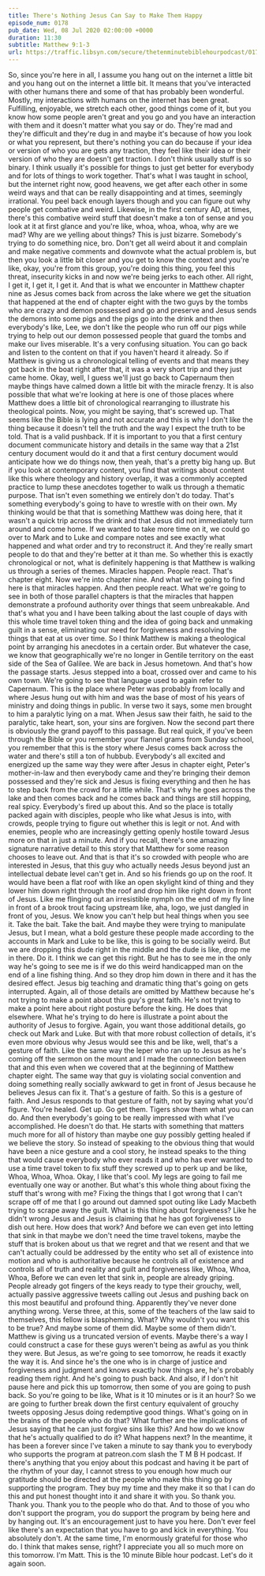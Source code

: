 ```yaml
---
title: There's Nothing Jesus Can Say to Make Them Happy
episode_num: 0178
pub_date: Wed, 08 Jul 2020 02:00:00 +0000
duration: 11:30
subtitle: Matthew 9:1-3
url: https://traffic.libsyn.com/secure/thetenminutebiblehourpodcast/0178_-_Theres_Nothing_Jesus_Can_Say_to_Make_Them_Happy.mp3
---
```


 So, since you're here in all, I assume you hang out on the internet a little bit and you hang out on the internet a little bit. It means that you've interacted with other humans there and some of that has probably been wonderful. Mostly, my interactions with humans on the internet has been great. Fulfilling, enjoyable, we stretch each other, good things come of it, but you know how some people aren't great and you go and you have an interaction with them and it doesn't matter what you say or do. They're mad and they're difficult and they're dug in and maybe it's because of how you look or what you represent, but there's nothing you can do because if your idea or version of who you are gets any traction, they feel like their idea or their version of who they are doesn't get traction. I don't think usually stuff is so binary. I think usually it's possible for things to just get better for everybody and for lots of things to work together. That's what I was taught in school, but the internet right now, good heavens, we get after each other in some weird ways and that can be really disappointing and at times, seemingly irrational. You peel back enough layers though and you can figure out why people get combative and weird. Likewise, in the first century AD, at times, there's this combative weird stuff that doesn't make a ton of sense and you look at it at first glance and you're like, whoa, whoa, whoa, why are we mad? Why are we yelling about things? This is just bizarre. Somebody's trying to do something nice, bro. Don't get all weird about it and complain and make negative comments and downvote what the actual problem is, but then you look a little bit closer and you get to know the context and you're like, okay, you're from this group, you're doing this thing, you feel this threat, insecurity kicks in and now we're being jerks to each other. All right, I get it, I get it, I get it. And that is what we encounter in Matthew chapter nine as Jesus comes back from across the lake where we get the situation that happened at the end of chapter eight with the two guys by the tombs who are crazy and demon possessed and go and preserve and Jesus sends the demons into some pigs and the pigs go into the drink and then everybody's like, Lee, we don't like the people who run off our pigs while trying to help out our demon possessed people that guard the tombs and make our lives miserable. It's a very confusing situation. You can go back and listen to the content on that if you haven't heard it already. So if Matthew is giving us a chronological telling of events and that means they got back in the boat right after that, it was a very short trip and they just came home. Okay, well, I guess we'll just go back to Capernaum then maybe things have calmed down a little bit with the miracle frenzy. It is also possible that what we're looking at here is one of those places where Matthew does a little bit of chronological rearranging to illustrate his theological points. Now, you might be saying, that's screwed up. That seems like the Bible is lying and not accurate and this is why I don't like the thing because it doesn't tell the truth and the way I expect the truth to be told. That is a valid pushback. If it is important to you that a first century document communicate history and details in the same way that a 21st century document would do it and that a first century document would anticipate how we do things now, then yeah, that's a pretty big hang up. But if you look at contemporary content, you find that writings about content like this where theology and history overlap, it was a commonly accepted practice to lump these anecdotes together to walk us through a thematic purpose. That isn't even something we entirely don't do today. That's something everybody's going to have to wrestle with on their own. My thinking would be that that is something Matthew was doing here, that it wasn't a quick trip across the drink and that Jesus did not immediately turn around and come home. If we wanted to take more time on it, we could go over to Mark and to Luke and compare notes and see exactly what happened and what order and try to reconstruct it. And they're really smart people to do that and they're better at it than me. So whether this is exactly chronological or not, what is definitely happening is that Matthew is walking us through a series of themes. Miracles happen. People react. That's chapter eight. Now we're into chapter nine. And what we're going to find here is that miracles happen. And then people react. What we're going to see in both of those parallel chapters is that the miracles that happen demonstrate a profound authority over things that seem unbreakable. And that's what you and I have been talking about the last couple of days with this whole time travel token thing and the idea of going back and unmaking guilt in a sense, eliminating our need for forgiveness and resolving the things that eat at us over time. So I think Matthew is making a theological point by arranging his anecdotes in a certain order. But whatever the case, we know that geographically we're no longer in Gentile territory on the east side of the Sea of Galilee. We are back in Jesus hometown. And that's how the passage starts. Jesus stepped into a boat, crossed over and came to his own town. We're going to see that language used to again refer to Capernaum. This is the place where Peter was probably from locally and where Jesus hung out with him and was the base of most of his years of ministry and doing things in public. In verse two it says, some men brought to him a paralytic lying on a mat. When Jesus saw their faith, he said to the paralytic, take heart, son, your sins are forgiven. Now the second part there is obviously the grand payoff to this passage. But real quick, if you've been through the Bible or you remember your flannel grams from Sunday school, you remember that this is the story where Jesus comes back across the water and there's still a ton of hubbub. Everybody's all excited and energized up the same way they were after Jesus in chapter eight, Peter's mother-in-law and then everybody came and they're bringing their demon possessed and they're sick and Jesus is fixing everything and then he has to step back from the crowd for a little while. That's why he goes across the lake and then comes back and he comes back and things are still hopping, real spicy. Everybody's fired up about this. And so the place is totally packed again with disciples, people who like what Jesus is into, with crowds, people trying to figure out whether this is legit or not. And with enemies, people who are increasingly getting openly hostile toward Jesus more on that in just a minute. And if you recall, there's one amazing signature narrative detail to this story that Matthew for some reason chooses to leave out. And that is that it's so crowded with people who are interested in Jesus, that this guy who actually needs Jesus beyond just an intellectual debate level can't get in. And so his friends go up on the roof. It would have been a flat roof with like an open skylight kind of thing and they lower him down right through the roof and drop him like right down in front of Jesus. Like me flinging out an irresistible nymph on the end of my fly line in front of a brook trout facing upstream like, aha, logo, we just dangled in front of you, Jesus. We know you can't help but heal things when you see it. Take the bait. Take the bait. And maybe they were trying to manipulate Jesus, but I mean, what a bold gesture these people made according to the accounts in Mark and Luke to be like, this is going to be socially weird. But we are dropping this dude right in the middle and the dude is like, drop me in there. Do it. I think we can get this right. But he has to see me in the only way he's going to see me is if we do this weird handicapped man on the end of a line fishing thing. And so they drop him down in there and it has the desired effect. Jesus big teaching and dramatic thing that's going on gets interrupted. Again, all of those details are omitted by Matthew because he's not trying to make a point about this guy's great faith. He's not trying to make a point here about right posture before the king. He does that elsewhere. What he's trying to do here is illustrate a point about the authority of Jesus to forgive. Again, you want those additional details, go check out Mark and Luke. But with that more robust collection of details, it's even more obvious why Jesus would see this and be like, well, that's a gesture of faith. Like the same way the leper who ran up to Jesus as he's coming off the sermon on the mount and I made the connection between that and this even when we covered that at the beginning of Matthew chapter eight. The same way that guy is violating social convention and doing something really socially awkward to get in front of Jesus because he believes Jesus can fix it. That's a gesture of faith. So this is a gesture of faith. And Jesus responds to that gesture of faith, not by saying what you'd figure. You're healed. Get up. Go get them. Tigers show them what you can do. And then everybody's going to be really impressed with what I've accomplished. He doesn't do that. He starts with something that matters much more for all of history than maybe one guy possibly getting healed if we believe the story. So instead of speaking to the obvious thing that would have been a nice gesture and a cool story, he instead speaks to the thing that would cause everybody who ever reads it and who has ever wanted to use a time travel token to fix stuff they screwed up to perk up and be like, Whoa, Whoa, Whoa. Okay, I like that's cool. My legs are going to fail me eventually one way or another. But what's this whole thing about fixing the stuff that's wrong with me? Fixing the things that I got wrong that I can't scrape off of me that I go around out damned spot outing like Lady Macbeth trying to scrape away the guilt. What is this thing about forgiveness? Like he didn't wrong Jesus and Jesus is claiming that he has got forgiveness to dish out here. How does that work? And before we can even get into letting that sink in that maybe we don't need the time travel tokens, maybe the stuff that is broken about us that we regret and that we resent and that we can't actually could be addressed by the entity who set all of existence into motion and who is authoritative because he controls all of existence and controls all of truth and reality and guilt and forgiveness like, Whoa, Whoa, Whoa, Before we can even let that sink in, people are already griping. People already got fingers of the keys ready to type their grouchy, well, actually passive aggressive tweets calling out Jesus and pushing back on this most beautiful and profound thing. Apparently they've never done anything wrong. Verse three, at this, some of the teachers of the law said to themselves, this fellow is blaspheming. What? Why wouldn't you want this to be true? And maybe some of them did. Maybe some of them didn't. Matthew is giving us a truncated version of events. Maybe there's a way I could construct a case for these guys weren't being as awful as you think they were. But Jesus, as we're going to see tomorrow, he reads it exactly the way it is. And since he's the one who is in charge of justice and forgiveness and judgment and knows exactly how things are, he's probably reading them right. And he's going to push back. And also, if I don't hit pause here and pick this up tomorrow, then some of you are going to push back. So you're going to be like, What is it 10 minutes or is it an hour? So we are going to further break down the first century equivalent of grouchy tweets opposing Jesus doing redemptive good things. What's going on in the brains of the people who do that? What further are the implications of Jesus saying that he can just forgive sins like this? And how do we know that he's actually qualified to do it? What happens next? In the meantime, it has been a forever since I've taken a minute to say thank you to everybody who supports the program at patreon.com slash the T M B H podcast. If there's anything that you enjoy about this podcast and having it be part of the rhythm of your day, I cannot stress to you enough how much our gratitude should be directed at the people who make this thing go by supporting the program. They buy my time and they make it so that I can do this and put honest thought into it and share it with you. So thank you. Thank you. Thank you to the people who do that. And to those of you who don't support the program, you do support the program by being here and by hanging out. It's an encouragement just to have you here. Don't ever feel like there's an expectation that you have to go and kick in everything. You absolutely don't. At the same time, I'm enormously grateful for those who do. I think that makes sense, right? I appreciate you all so much more on this tomorrow. I'm Matt. This is the 10 minute Bible hour podcast. Let's do it again soon.